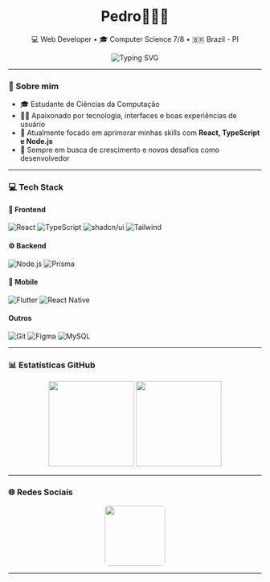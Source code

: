 <h1 align="center">Pedro🧑🏻‍💻</h1>

<p align="center">
  💻 Web Developer • 🎓 Computer Science 7/8 • 🇧🇷 Brazil - PI
</p>

<p align="center">
  <img src="https://readme-typing-svg.herokuapp.com?font=Fira+Code&weight=500&size=22&pause=1000&center=true&vCenter=true&width=500&lines=Olá,+me+chamo+Pedro;Hello,+my+name+is+Pedro;Seja+bem-vindo(a)+ao+meu+GitHub!;Welcome+to+my+GitHub!+🧑‍💻" alt="Typing SVG" />
</p>

---

### 🧠 Sobre mim

- 🎓 Estudante de Ciências da Computação
- 🧑‍💻 Apaixonado por tecnologia, interfaces e boas experiências de usuário  
- 🌱 Atualmente focado em aprimorar minhas skills com **React, TypeScript e Node.js**  
- 🚀 Sempre em busca de crescimento e novos desafios como desenvolvedor

---

### 💻 Tech Stack

#### 🎨 Frontend
![React](https://img.shields.io/badge/-React-61DAFB?style=flat&logo=react&logoColor=000) 
![TypeScript](https://img.shields.io/badge/-TypeScript-3178C6?style=flat&logo=typescript&logoColor=white) 
![shadcn/ui](https://img.shields.io/badge/-shadcn%2Fui-000000?style=flat&logo=shadcnui&logoColor=white)
![Tailwind](https://img.shields.io/badge/-Tailwind-38B2AC?style=flat&logo=tailwindcss&logoColor=white)  

#### ⚙️ Backend
![Node.js](https://img.shields.io/badge/-Node.js-43853D?style=flat&logo=node.js&logoColor=white) 
![Prisma](https://img.shields.io/badge/-Prisma-2D3748?style=flat&logo=prisma&logoColor=white)

#### 📱 Mobile
![Flutter](https://img.shields.io/badge/-Flutter-02569B?style=flat&logo=flutter&logoColor=white) 
![React Native](https://img.shields.io/badge/-React_Native-20232A?style=flat&logo=react&logoColor=61DAFB)

#### Outros
![Git](https://img.shields.io/badge/-Git-F05032?style=flat&logo=git&logoColor=white) 
![Figma](https://img.shields.io/badge/-Figma-F24E1E?style=flat&logo=figma&logoColor=white) 
![MySQL](https://img.shields.io/badge/-MySQL-4479A1?style=flat&logo=mysql&logoColor=white)


---

### 📊 Estatísticas GitHub

<div align="center">
  <img height="170" src="https://github-readme-stats.vercel.app/api?username=dev2Pedro&show_icons=true&theme=github_dark&count_private=true&hide_border=true" />
  
  <img height="170" src="https://github-readme-stats.vercel.app/api/top-langs/?username=dev2Pedro&layout=compact&theme=github_dark&hide_border=true&hide=c%2B%2B,Jupyter%20Notebook" />
</div>

---

### 🌐 Redes Sociais

<p align="center">
  <a href="https://www.linkedin.com/in/pedro-prudêncio-5a309a237/" target="_blank">
    <img 
      src="https://img.shields.io/badge/-LinkedIn-%230077B5?style=flat-square&logo=linkedin&logoColor=white"
      width="120"
      style="border-radius: 8px;"
    />
  </a>
</p>

---
